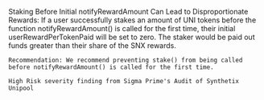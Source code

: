 Staking Before Initial notifyRewardAmount Can Lead to Disproportionate Rewards: If a user successfully stakes an amount of UNI tokens before the function notifyRewardAmount() is called for the first time, their initial userRewardPerTokenPaid will be set to zero. The staker would be paid out funds greater than their share of the SNX rewards.

    Recommendation: We recommend preventing stake() from being called before notifyRewardAmount() is called for the first time.

    High Risk severity finding from Sigma Prime's Audit of Synthetix Unipool 